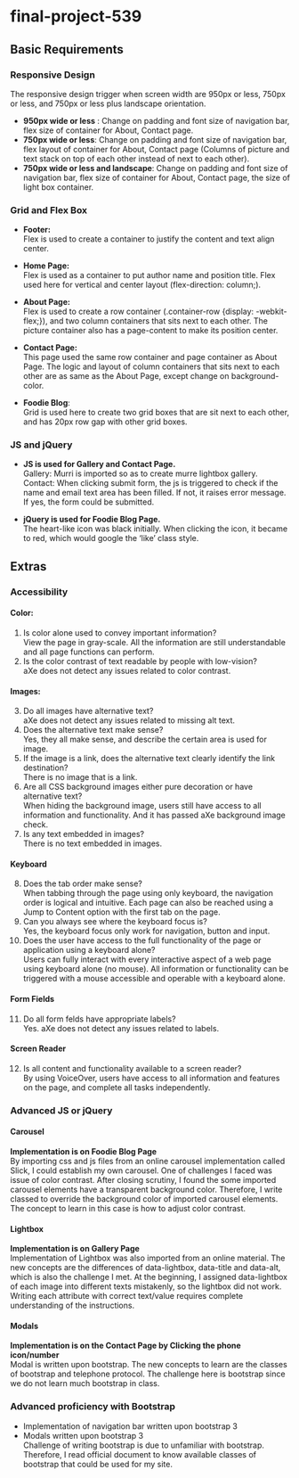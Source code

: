 # final-project-539

## Basic Requirements
### Responsive Design
The responsive design trigger when screen width are 950px or less, 750px or less, and 750px or less plus landscape orientation. <br>
- **950px wide or less** : Change on padding and font size of navigation bar, flex size of container for About, Contact page. <br>
- **750px wide or less**: Change on padding and font size of navigation bar, flex layout of container for About, Contact page (Columns of picture and text stack on top of each other instead of next to each other). <br>
- **750px wide or less and landscape**: Change on padding and font size of navigation bar, flex size of container for About, Contact page, the size of light box container.<br>

### Grid and Flex Box
- **Footer:**<br>
Flex is used to create a container to justify the content and text align center.<br>

- **Home Page:**<br>
Flex is used as a container to put author name and position title. Flex used here for vertical and center layout (flex-direction: column;). <br>

- **About Page:**<br>
Flex is used to create a row container (.container-row {display: -webkit-flex;}), and two column containers that sits next to each other. The picture container also has a page-content to make its position center.<br>

- **Contact Page:**<br>
This page used the same row container and page container as About Page. The logic and layout of column containers that sits next to each other are as same as the About Page, except change on background-color. <br>

- **Foodie Blog**:<br>
Grid is used here to create two grid boxes that are sit next to each other, and has 20px row gap with other grid boxes. <br>

### JS and jQuery
- **JS is used for Gallery and Contact Page.**<br>
Gallery: Murri is imported so as to create murre lightbox gallery.<br>
Contact: When clicking submit form, the js is triggered to check if the name and email text area has been filled. If not, it raises error message. If yes, the form could be submitted.<br>

 - **jQuery is used for Foodie Blog Page.**<br>
The heart-like icon was black initially. When clicking the icon, it became to red, which would google the ‘like’ class style.<br>


## Extras
### Accessibility

#### Color:
1. Is color alone used to convey important information? <br>
View the page in gray-scale. All the information are still understandable and all page functions can perform. <br>
2. Is the color contrast of text readable by people with low-vision? <br>
aXe does not detect any issues related to color contrast. <br>

#### Images:
3. Do all images have alternative text? <br>
aXe does not detect any issues related to missing alt text. <br>
4. Does the alternative text make sense? <br>
Yes, they all make sense, and describe the certain area is used for image.<br>
5. If the image is a link, does the alternative text clearly identify the link destination? <br>
There is no image that is a link.<br>
6. Are all CSS background images either pure decoration or have alternative text? <br>
When hiding the background image, users still have access to all information and functionality. And it has passed aXe background image check.<br>
7. Is any text embedded in images? <br>
There is no text embedded in images.<br>

#### Keyboard
8. Does the tab order make sense? <br>
When tabbing through the page using only keyboard, the navigation order is logical and intuitive. Each page can also be reached using a Jump to Content option with the first tab on the page.
9. Can you always see where the keyboard focus is? <br>
Yes, the keyboard focus only work for navigation, button and input.
10. Does the user have access to the full functionality of the page or application using a keyboard alone? <br>
Users can fully interact with every interactive aspect of a web page using keyboard alone (no mouse). All information or functionality can be triggered with a mouse accessible and operable with a keyboard alone.

#### Form Fields
11. Do all form felds have appropriate labels? <br>
Yes. aXe does not detect any issues related to labels. 

#### Screen Reader
12. Is all content and functionality available to a screen reader? <br>
By using VoiceOver, users have access to all information and features on the page, and complete all tasks independently.

### Advanced JS or jQuery
#### Carousel
**Implementation is on Foodie Blog Page**<br>
By importing css and js files from an online carousel implementation called Slick, I could establish my own carousel. One of challenges I faced was issue of color contrast. After closing scrutiny, I found the some imported carousel elements have a transparent background color. Therefore, I write classed to override the background color of imported carousel elements. The concept to learn in this case is how to adjust color contrast.

#### Lightbox
**Implementation is on Gallery Page**<br>
Implementation of Lightbox was also imported from an online material. The new concepts are the differences of data-lightbox, data-title and data-alt, which is also the challenge I met. At the beginning, I assigned data-lightbox of each image into different texts mistakenly, so the lightbox did not work. Writing each attribute with correct text/value requires complete understanding of the instructions.

#### Modals
**Implementation is on the Contact Page by Clicking the phone icon/number**<br>
Modal is written upon bootstrap. The new concepts to learn are the classes of bootstrap and telephone protocol. The challenge here is bootstrap since we do not learn much bootstrap in class. 

### Advanced proficiency with Bootstrap
- Implementation of navigation bar written upon bootstrap 3<br>
- Modals written upon bootstrap 3 <br>
Challenge of writing bootstrap is due to unfamiliar with bootstrap. Therefore, I read official document to know available classes of bootstrap that could be used for my site.

































